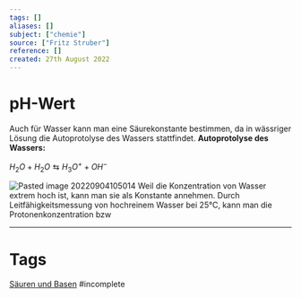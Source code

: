 ```yaml
---
tags: []
aliases: []
subject: ["chemie"]
source: ["Fritz Struber"]
reference: []
created: 27th August 2022
---
```


# pH-Wert
Auch für Wasser kann man eine Säurekonstante bestimmen, da in wässriger Lösung die Autoprotolyse des Wassers stattfindet.
**Autoprotolyse des Wassers:**

$H_{2}O + H_{2}O\leftrightarrows H_{3}O^{+}+OH^{-}$

![Pasted image 20220904105014](Pasted%20image%2020220904105014.png)
Weil die Konzentration von Wasser extrem hoch ist, kann man sie als Konstante annehmen.
Durch Leitfähigkeitsmessung von hochreinem Wasser bei 25°C, kann man die Protonenkonzentration bzw


---
# Tags
[Säuren und Basen](S%C3%A4uren%20und%20Basen.md)
#incomplete 
